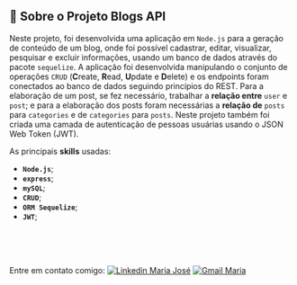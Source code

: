 ## 🚀 Sobre o Projeto Blogs API

Neste projeto, foi desenvolvida uma aplicação em `Node.js` para a geração de conteúdo de um blog, onde foi possível cadastrar, editar, visualizar, pesquisar e excluir informações, usando um banco de dados através do pacote `sequelize`. A aplicação foi desenvolvida manipulando o conjunto de operações `CRUD` (**C**reate, **R**ead, **U**pdate e **D**elete) e os endpoints foram conectados ao banco de dados seguindo princípios do REST. Para a elaboração de um post, se fez necessário, trabalhar a **relação entre** `user` e `post`; e para a elaboração dos posts foram necessárias a **relação de** `posts` para `categories` e de `categories` para `posts`. Neste projeto também foi criada uma camada de autenticação de pessoas usuárias usando o JSON Web Token (JWT).

As principais <strong>skills</strong> usadas:

- **`Node.js`**;
- **`express`**;
- **`mySQL`**;
- **`CRUD`**;
- **`ORM Sequelize`**;
- **`JWT`**;

<br>

<br/> <br/> Entre em contato comigo: [![Linkedin Maria José](https://img.shields.io/badge/-mariejl-blue?style=flat-square&logo=Linkedin&logoColor=white&link=https://linkedin.com/in/mariejl/)](https://linkedin.com/in/mariejl/)
[![Gmail Maria](https://img.shields.io/badge/-mariajr.lisboa@gmail.com-c14438?style=flat-square&logo=Gmail&logoColor=white&link=mailto:mariajr.lisboa@gmail.com)](mailto:mariajr.lisboa@gmail.com)
